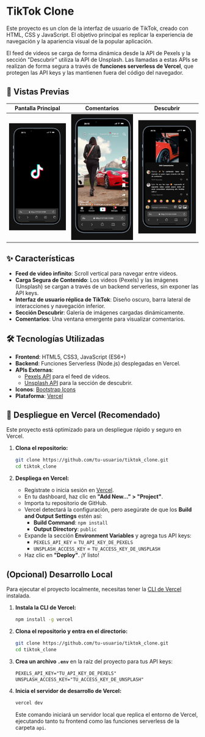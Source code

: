 # TikTok Clone

Este proyecto es un clon de la interfaz de usuario de TikTok, creado con HTML, CSS y JavaScript. El objetivo principal es replicar la experiencia de navegación y la apariencia visual de la popular aplicación. 

El feed de videos se carga de forma dinámica desde la API de Pexels y la sección "Descubrir" utiliza la API de Unsplash. Las llamadas a estas APIs se realizan de forma segura a través de **funciones serverless de Vercel**, que protegen las API keys y las mantienen fuera del código del navegador.

## 📸 Vistas Previas

| Pantalla Principal | Comentarios | Descubrir |
| :---: | :---: | :---: |
| ![Pantalla Principal](public/img/pantalla.png) | ![Comentarios](public/img/pantalla1.png) | ![Descubrir](public/img/pantalla2.png) |

## ✨ Características

- **Feed de video infinito**: Scroll vertical para navegar entre videos.
- **Carga Segura de Contenido**: Los videos (Pexels) y las imágenes (Unsplash) se cargan a través de un backend serverless, sin exponer las API keys.
- **Interfaz de usuario réplica de TikTok**: Diseño oscuro, barra lateral de interacciones y navegación inferior.
- **Sección Descubrir**: Galería de imágenes cargadas dinámicamente.
- **Comentarios**: Una ventana emergente para visualizar comentarios.

## 🛠️ Tecnologías Utilizadas

- **Frontend**: HTML5, CSS3, JavaScript (ES6+)
- **Backend**: Funciones Serverless (Node.js) desplegadas en Vercel.
- **APIs Externas**:
  - [Pexels API](https://www.pexels.com/api/) para el feed de videos.
  - [Unsplash API](https://unsplash.com/developers) para la sección de descubrir.
- **Iconos**: [Bootstrap Icons](https://icons.getbootstrap.com/)
- **Plataforma**: [Vercel](https://vercel.com/)

## 🚀 Despliegue en Vercel (Recomendado)

Este proyecto está optimizado para un despliegue rápido y seguro en Vercel.

1.  **Clona el repositorio:**
    ```bash
    git clone https://github.com/tu-usuario/tiktok_clone.git
    cd tiktok_clone
    ```

2.  **Despliega en Vercel:**
    - Regístrate o inicia sesión en [Vercel](https://vercel.com/).
    - En tu dashboard, haz clic en **"Add New..." > "Project"**.
    - Importa tu repositorio de GitHub.
    - Vercel detectará la configuración, pero asegúrate de que los **Build and Output Settings** estén así:
        - **Build Command**: `npm install`
        - **Output Directory**: `public`
    - Expande la sección **Environment Variables** y agrega tus API keys:
        - `PEXELS_API_KEY` = `TU_API_KEY_DE_PEXELS`
        - `UNSPLASH_ACCESS_KEY` = `TU_ACCESS_KEY_DE_UNSPLASH`
    - Haz clic en **"Deploy"**. ¡Y listo!

## (Opcional) Desarrollo Local

Para ejecutar el proyecto localmente, necesitas tener la [CLI de Vercel](https://vercel.com/docs/cli) instalada.

1.  **Instala la CLI de Vercel:**
    ```bash
    npm install -g vercel
    ```

2.  **Clona el repositorio y entra en el directorio:**
    ```bash
    git clone https://github.com/tu-usuario/tiktok_clone.git
    cd tiktok_clone
    ```

3.  **Crea un archivo `.env`** en la raíz del proyecto para tus API keys:
    ```
    PEXELS_API_KEY="TU_API_KEY_DE_PEXELS"
    UNSPLASH_ACCESS_KEY="TU_ACCESS_KEY_DE_UNSPLASH"
    ```

4.  **Inicia el servidor de desarrollo de Vercel:**
    ```bash
    vercel dev
    ```
    Este comando iniciará un servidor local que replica el entorno de Vercel, ejecutando tanto tu frontend como las funciones serverless de la carpeta `api`.